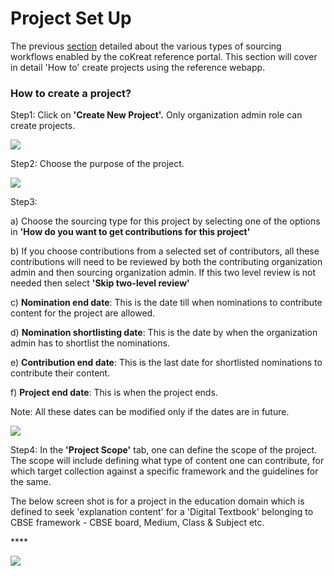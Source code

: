 # Project Set Up

The previous [section](../different-types-of-sourcing.md) detailed about the various types of sourcing workflows enabled by the coKreat reference portal. This section will cover in detail 'How to' create projects using the reference webapp.&#x20;

### How to create a project?

Step1: Click on **'Create New Project'.** Only organization admin role can create projects.

![](https://lh6.googleusercontent.com/6wAKV0L6aSR1-U4G9u2z9j6W3wpjZmtAOfakJzCdiRWREsXqkwpP3oXfz2r3KP2kcPCHEPBzRhBGWd\_ee9eztDS7euO8obzWB3c-04bqsfIWzVg8ZB92RC0Rkh-jjXLxKElvnr5KPB6r)

Step2: Choose the purpose of the project.

![](https://lh3.googleusercontent.com/NHenFj7oZVBd31uaerEK0XuaEJKvu3Mht-KV41nzy5Rj2U25FEwmxBmxk6iUX5A4GlUrJzD6r1nvhGWGkpVKYADpMdEnIMBphMcPwAypKdma1wbnwZ4RE8Zf7kQZK7yJ4jyewFFp2zS2)

Step3:&#x20;

a) Choose the sourcing type for this project by selecting one of the options in **'How do you want to get contributions for this project'**

b) If you choose contributions from a selected set of contributors, all these contributions will need to be reviewed by both the contributing organization admin and then sourcing organization admin. If this two level review is not needed then select **'Skip two-level review'** &#x20;

c) **Nomination end date**: This is the date till when nominations to contribute content for the project are allowed.&#x20;

d) **Nomination shortlisting date**: This is the date by when the organization admin has to shortlist the nominations.&#x20;

e) **Contribution end date**: This is the last date for shortlisted nominations to contribute their content.

f) **Project end date**: This is when the project ends.

Note: All these dates can be modified only if the dates are in future.

![](https://lh5.googleusercontent.com/hWLgRjelU-S3utxWkmMUTleV8yyqOAap38ieqammw7yVRiZed3bgtnJA737AJeg9CUZm3s8lijTlpCs9lsh03KJthfv\_w3f\_BlJsmwP7Eo\_j2aoUEzynEKAx\_NxL0j-L5jO-1LqqoUVO)

Step4: In the **'Project Scope'** tab, one can define the scope of the project. The scope will include defining what type of content one can contribute, for which target collection against a specific framework and the guidelines for the same.

The below screen shot is for a project in the education domain which is defined to seek 'explanation content' for a 'Digital Textbook' belonging to CBSE framework - CBSE board, Medium, Class & Subject etc. &#x20;

&#x20;****&#x20;

![](https://lh5.googleusercontent.com/2uPF0GKctDAxtG-a4wyY0WGDSICGpQ\_zTCpHH-zd3ITXIcf3uOCWUt4JNdsD9KCM-W8RMzOcSF-7h-9345GlB9R\_am5elsFmzzPMQ6MdWTDcJtst1sJ-fhIHPGVdTynLXNVgKp3V\_BQk)
